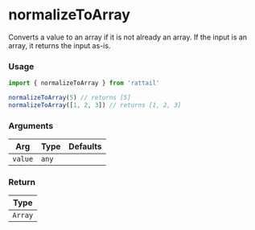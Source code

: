 # normalizeToArray

Converts a value to an array if it is not already an array. If the input is an array, it returns the input as-is.

### Usage

```ts
import { normalizeToArray } from 'rattail'

normalizeToArray(5) // returns [5]
normalizeToArray([1, 2, 3]) // returns [1, 2, 3]
```

### Arguments

| Arg     | Type  | Defaults |
| ------- | ----- | -------- |
| `value` | `any` |          |

### Return

| Type    |
| ------- |
| `Array` |
